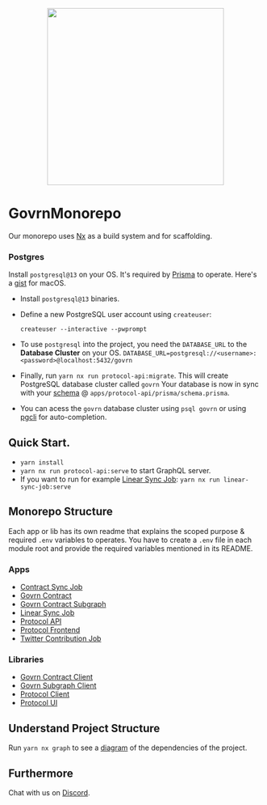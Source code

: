


<p align="center"><img src="https://beta.govrn.app/assets/govrn-logo.344f0de2.png" width="350"></p>

# GovrnMonorepo
 Our monorepo uses [Nx](https://nx.dev/getting-started/intro) as a build system and for scaffolding.

### Postgres
Install `postgresql@13` on your OS. It's required by [Prisma](./apps/protocol-api/) to operate.
Here's a [gist](https://gist.github.com/amrro/e996f84610f074bc2d734f52356be01f) for macOS.

- Install `postgresql@13` binaries.
- Define a new PostgreSQL user account using `createuser`:

  ```createuser --interactive --pwprompt```
- To use `postgresql` into the project, you need the `DATABASE_URL` to the **Database Cluster** on your OS. 
  `DATABASE_URL=postgresql://<username>:<password>@localhost:5432/govrn`
- Finally, run `yarn nx run protocol-api:migrate`. This will create PostgreSQL database cluster called `govrn`
  Your database is now in sync with your [schema](./apps/protocol-api) @ `apps/protocol-api/prisma/schema.prisma`.
- You can acess the `govrn` database cluster using `psql govrn` or using [pgcli](https://github.com/dbcli/pgcli) for auto-completion.

## Quick Start.
- `yarn install`
- `yarn nx run protocol-api:serve` to start GraphQL server.
- If you want to run for example [Linear Sync Job](./apps/linear-sync-job/README.md): `yarn nx run linear-sync-job:serve` 
## Monorepo Structure
Each app or lib has its own readme that explains the scoped purpose & required `.env` variables to operates. You have to create a `.env` file in each module root and provide the required variables mentioned in its README.
### Apps
- [Contract Sync Job](./apps/contract-sync-job)
- [Govrn Contract](./apps/govrn-contract)
- [Govrn Contract Subgraph](./apps/govrn-contract-subgraph)
- [Linear Sync Job](./apps/linear-sync-job)
- [Protocol API](./apps/protocol-api)
- [Protocol Frontend](./apps/protocol-frontend)
- [Twitter Contribution Job](./apps/twitter-contribution-job)

### Libraries
- [Govrn Contract Client](./libs/govrn-contract-client)
- [Govrn Subgraph Client](./libs/govrn-subgraph-client)
- [Protocol Client](./libs/protocol-client)
- [Protocol UI](./libs/protocol-ui)



## Understand Project Structure

Run `yarn nx graph` to see a [diagram](https://nx.dev/cli/dep-graph) of the dependencies of the project.

## Furthermore
Chat with us on [Discord](https://discord.gg/AY84umTe).
